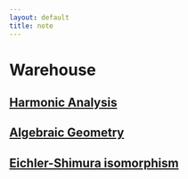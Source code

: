 ```yaml
---
layout: default
title: note
---
```


# Warehouse


## [Harmonic Analysis](/note_files/harmonic_analysis.pdf)

## [Algebraic Geometry](/note_files/algebraic_geometry.pdf)

## [Eichler-Shimura isomorphism](/note_files/Note_on_Eichler_Shimura_isomorphism.pdf)
